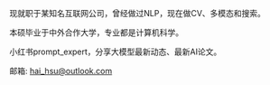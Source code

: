 现就职于某知名互联网公司，曾经做过NLP，现在做CV、多模态和搜索。

本硕毕业于中外合作大学，专业都是计算机科学。

小红书prompt_expert，分享大模型最新动态、最新AI论文。

邮箱: hai_hsu@outlook.com
